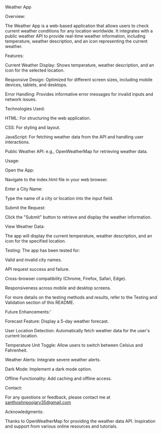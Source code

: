 Weather App




Overview:

The Weather App is a web-based application that allows users to check current weather conditions for any location worldwide. It integrates with a public weather API to provide real-time weather information, including temperature, weather description, and an icon representing the current weather.




Features:

Current Weather Display: Shows temperature, weather description, and an icon for the selected location.

Responsive Design: Optimized for different screen sizes, including mobile devices, tablets, and desktops.

Error Handling: Provides informative error messages for invalid inputs and network issues.




Technologies Used:

HTML: For structuring the web application.

CSS: For styling and layout.

JavaScript: For fetching weather data from the API and handling user interactions.

Public Weather API: e.g., OpenWeatherMap for retrieving weather data.





Usage:

Open the App:

Navigate to the index.html file in your web browser.

Enter a City Name:

Type the name of a city or location into the input field.

Submit the Request:

Click the "Submit" button to retrieve and display the weather information.

View Weather Data:

The app will display the current temperature, weather description, and an icon for the specified location.




Testing:
The app has been tested for:

Valid and invalid city names.

API request success and failure.

Cross-browser compatibility (Chrome, Firefox, Safari, Edge).

Responsiveness across mobile and desktop screens.

For more details on the testing methods and results, refer to the Testing and Validation section of this README.




Future Enhancements:'

Forecast Feature: Display a 5-day weather forecast.

User Location Detection: Automatically fetch weather data for the user's current location.

Temperature Unit Toggle: Allow users to switch between Celsius and Fahrenheit.

Weather Alerts: Integrate severe weather alerts.

Dark Mode: Implement a dark mode option.

Offline Functionality: Add caching and offline access.





Contact:

For any questions or feedback, please contact me at santhoshnpoojary35@gmail.com




Acknowledgments:

Thanks to OpenWeatherMap for providing the weather data API.
Inspiration and support from various online resources and tutorials.
